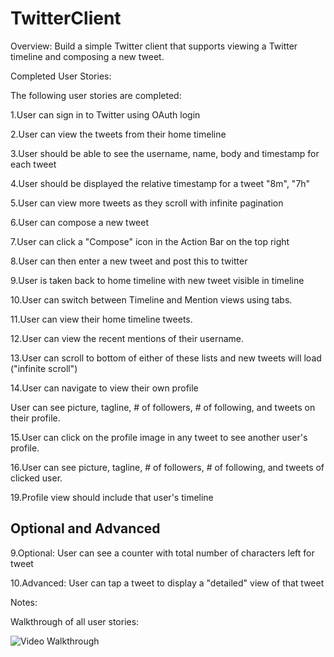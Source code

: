 ﻿TwitterClient
=============

Overview: Build a simple Twitter client that supports viewing a Twitter timeline and composing a new tweet.


Completed User Stories:

The following user stories are completed:

1.User can sign in to Twitter using OAuth login

2.User can view the tweets from their home timeline

3.User should be able to see the username, name, body and timestamp for each tweet

4.User should be displayed the relative timestamp for a tweet "8m", "7h"

5.User can view more tweets as they scroll with infinite pagination

6.User can compose a new tweet

7.User can click a "Compose" icon in the Action Bar on the top right

8.User can then enter a new tweet and post this to twitter

9.User is taken back to home timeline with new tweet visible in timeline

10.User can switch between Timeline and Mention views using tabs.

11.User can view their home timeline tweets.

12.User can view the recent mentions of their username.

13.User can scroll to bottom of either of these lists and new tweets will load ("infinite scroll")

14.User can navigate to view their own profile

User can see picture, tagline, # of followers, # of following, and tweets on their profile.

15.User can click on the profile image in any tweet to see another user's profile.

16.User can see picture, tagline, # of followers, # of following, and tweets of clicked user.

19.Profile view should include that user's timeline

Optional and Advanced
----------------------
9.Optional: User can see a counter with total number of characters left for tweet

10.Advanced: User can tap a tweet to display a "detailed" view of that tweet

Notes:

Walkthrough of all user stories:

![Video Walkthrough](TwitterClientAdvanced.gif)
